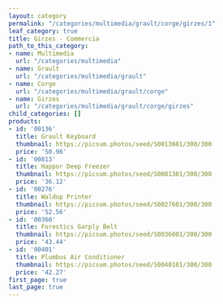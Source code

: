 ```yaml
---
layout: category
permalink: "/categories/multimedia/grault/corge/girzes/1"
leaf_category: true
title: Girzes - Commercia
path_to_this_category:
- name: Multimedia
  url: "/categories/multimedia"
- name: Grault
  url: "/categories/multimedia/grault"
- name: Corge
  url: "/categories/multimedia/grault/corge"
- name: Girzes
  url: "/categories/multimedia/grault/corge/girzes"
child_categories: []
products:
- id: '00136'
  title: Grault Keyboard
  thumbnail: https://picsum.photos/seed/S0013601/300/300
  price: '50.96'
- id: '00813'
  title: Happor Deep Freezer
  thumbnail: https://picsum.photos/seed/S0081301/300/300
  price: '36.12'
- id: '00276'
  title: Waldop Printer
  thumbnail: https://picsum.photos/seed/S0027601/300/300
  price: '52.56'
- id: '00360'
  title: Forestics Garply Belt
  thumbnail: https://picsum.photos/seed/S0036001/300/300
  price: '43.44'
- id: '00401'
  title: Plumbus Air Conditioner
  thumbnail: https://picsum.photos/seed/S0040101/300/300
  price: '42.27'
first_page: true
last_page: true
---
```

